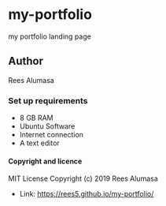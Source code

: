 # my-portfolio
my portfolio landing page
## Author
Rees Alumasa
### Set up requirements
 * 8 GB RAM
 * Ubuntu Software
 * Internet connection
 * A text editor
#### Copyright and licence
MIT License
Copyright (c) 2019 Rees Alumasa
* Link: https://rees5.github.io/my-portfolio/
